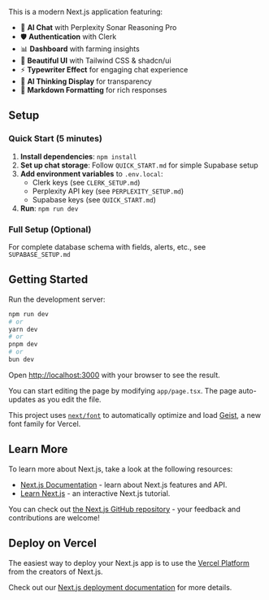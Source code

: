 This is a modern Next.js application featuring:
- 🤖 **AI Chat** with Perplexity Sonar Reasoning Pro
- 🛡️ **Authentication** with Clerk
- 📊 **Dashboard** with farming insights
- 🎨 **Beautiful UI** with Tailwind CSS & shadcn/ui
- ⚡ **Typewriter Effect** for engaging chat experience
- 🧠 **AI Thinking Display** for transparency
- 📝 **Markdown Formatting** for rich responses

## Setup

### Quick Start (5 minutes)
1. **Install dependencies**: `npm install`
2. **Set up chat storage**: Follow `QUICK_START.md` for simple Supabase setup
3. **Add environment variables** to `.env.local`:
   - Clerk keys (see `CLERK_SETUP.md`)
   - Perplexity API key (see `PERPLEXITY_SETUP.md`)
   - Supabase keys (see `QUICK_START.md`)
4. **Run**: `npm run dev`

### Full Setup (Optional)
For complete database schema with fields, alerts, etc., see `SUPABASE_SETUP.md`

## Getting Started

Run the development server:

```bash
npm run dev
# or
yarn dev
# or
pnpm dev
# or
bun dev
```

Open [http://localhost:3000](http://localhost:3000) with your browser to see the result.

You can start editing the page by modifying `app/page.tsx`. The page auto-updates as you edit the file.

This project uses [`next/font`](https://nextjs.org/docs/app/building-your-application/optimizing/fonts) to automatically optimize and load [Geist](https://vercel.com/font), a new font family for Vercel.

## Learn More

To learn more about Next.js, take a look at the following resources:

- [Next.js Documentation](https://nextjs.org/docs) - learn about Next.js features and API.
- [Learn Next.js](https://nextjs.org/learn) - an interactive Next.js tutorial.

You can check out [the Next.js GitHub repository](https://github.com/vercel/next.js) - your feedback and contributions are welcome!

## Deploy on Vercel

The easiest way to deploy your Next.js app is to use the [Vercel Platform](https://vercel.com/new?utm_medium=default-template&filter=next.js&utm_source=create-next-app&utm_campaign=create-next-app-readme) from the creators of Next.js.

Check out our [Next.js deployment documentation](https://nextjs.org/docs/app/building-your-application/deploying) for more details.
